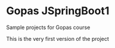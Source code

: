 # Gopas JSpringBoot1
Sample projects for Gopas course

This is the very first version of the project
